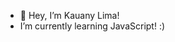 - 👋 Hey, I’m Kauany Lima!
- I’m currently learning JavaScript! :)

<!---
KauanyLimaa/KauanyLimaa is a ✨ special ✨ repository because its `README.md` (this file) appears on your GitHub profile.
You can click the Preview link to take a look at your changes.
--->
